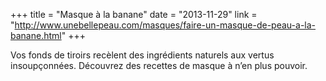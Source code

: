 +++
title = "Masque à la banane"
date = "2013-11-29"
link = "http://www.unebellepeau.com/masques/faire-un-masque-de-peau-a-la-banane.html"
+++

Vos fonds de tiroirs recèlent des ingrédients naturels aux vertus insoupçonnées. Découvrez des recettes de masque à n’en plus pouvoir.
